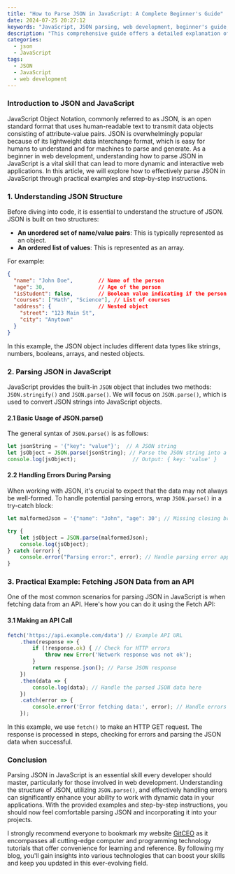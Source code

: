```yaml
---
title: "How to Parse JSON in JavaScript: A Complete Beginner's Guide"
date: 2024-07-25 20:27:12
keywords: "JavaScript, JSON parsing, web development, beginner's guide, JavaScript tutorial"
description: "This comprehensive guide offers a detailed explanation of how to parse JSON in JavaScript. It covers everything from the basics of JSON to practical coding examples that beginners can easily follow. By the end of this tutorial, you will understand how to effectively work with JSON data in your JavaScript applications, enhancing your web development skills. JSON (JavaScript Object Notation) is a lightweight data interchange format that is easy for humans to read and write. It is also easy for machines to parse and generate, making it a favored choice for many developers. Our guide provides step-by-step instructions, practical examples, and essential tips for handling JSON in JavaScript."
categories:
  - json
  - JavaScript
tags:
  - JSON
  - JavaScript
  - web development
---
```


### Introduction to JSON and JavaScript

JavaScript Object Notation, commonly referred to as JSON, is an open standard format that uses human-readable text to transmit data objects consisting of attribute-value pairs. JSON is overwhelmingly popular because of its lightweight data interchange format, which is easy for humans to understand and for machines to parse and generate. As a beginner in web development, understanding how to parse JSON in JavaScript is a vital skill that can lead to more dynamic and interactive web applications. In this article, we will explore how to effectively parse JSON in JavaScript through practical examples and step-by-step instructions.

<!-- more -->

### 1. Understanding JSON Structure

Before diving into code, it is essential to understand the structure of JSON. JSON is built on two structures:

- **An unordered set of name/value pairs**: This is typically represented as an object.
- **An ordered list of values**: This is represented as an array.

For example:

```json
{
  "name": "John Doe",        // Name of the person
  "age": 30,                 // Age of the person
  "isStudent": false,        // Boolean value indicating if the person is a student
  "courses": ["Math", "Science"], // List of courses
  "address": {               // Nested object
    "street": "123 Main St",
    "city": "Anytown"
  }
}
```

In this example, the JSON object includes different data types like strings, numbers, booleans, arrays, and nested objects.

### 2. Parsing JSON in JavaScript

JavaScript provides the built-in `JSON` object that includes two methods: `JSON.stringify()` and `JSON.parse()`. We will focus on `JSON.parse()`, which is used to convert JSON strings into JavaScript objects.

#### 2.1 Basic Usage of JSON.parse()

The general syntax of `JSON.parse()` is as follows:

```javascript
let jsonString = '{"key": "value"}';  // A JSON string
let jsObject = JSON.parse(jsonString); // Parse the JSON string into a JavaScript object
console.log(jsObject);                  // Output: { key: 'value' }
```

#### 2.2 Handling Errors During Parsing

When working with JSON, it's crucial to expect that the data may not always be well-formed. To handle potential parsing errors, wrap `JSON.parse()` in a try-catch block:

```javascript
let malformedJson = '{"name": "John", "age": 30'; // Missing closing bracket

try {
    let jsObject = JSON.parse(malformedJson);
    console.log(jsObject);
} catch (error) {
    console.error("Parsing error:", error); // Handle parsing error appropriately
}
```

### 3. Practical Example: Fetching JSON Data from an API

One of the most common scenarios for parsing JSON in JavaScript is when fetching data from an API. Here's how you can do it using the Fetch API:

#### 3.1 Making an API Call

```javascript
fetch('https://api.example.com/data') // Example API URL
    .then(response => {
        if (!response.ok) { // Check for HTTP errors
            throw new Error('Network response was not ok');
        }
        return response.json(); // Parse JSON response
    })
    .then(data => {
        console.log(data); // Handle the parsed JSON data here
    })
    .catch(error => {
        console.error('Error fetching data:', error); // Handle errors here
    });
```

In this example, we use `fetch()` to make an HTTP GET request. The response is processed in steps, checking for errors and parsing the JSON data when successful.

### Conclusion

Parsing JSON in JavaScript is an essential skill every developer should master, particularly for those involved in web development. Understanding the structure of JSON, utilizing `JSON.parse()`, and effectively handling errors can significantly enhance your ability to work with dynamic data in your applications. With the provided examples and step-by-step instructions, you should now feel comfortable parsing JSON and incorporating it into your projects.

I strongly recommend everyone to bookmark my website [GitCEO](https://gitceo.com) as it encompasses all cutting-edge computer and programming technology tutorials that offer convenience for learning and reference. By following my blog, you'll gain insights into various technologies that can boost your skills and keep you updated in this ever-evolving field.